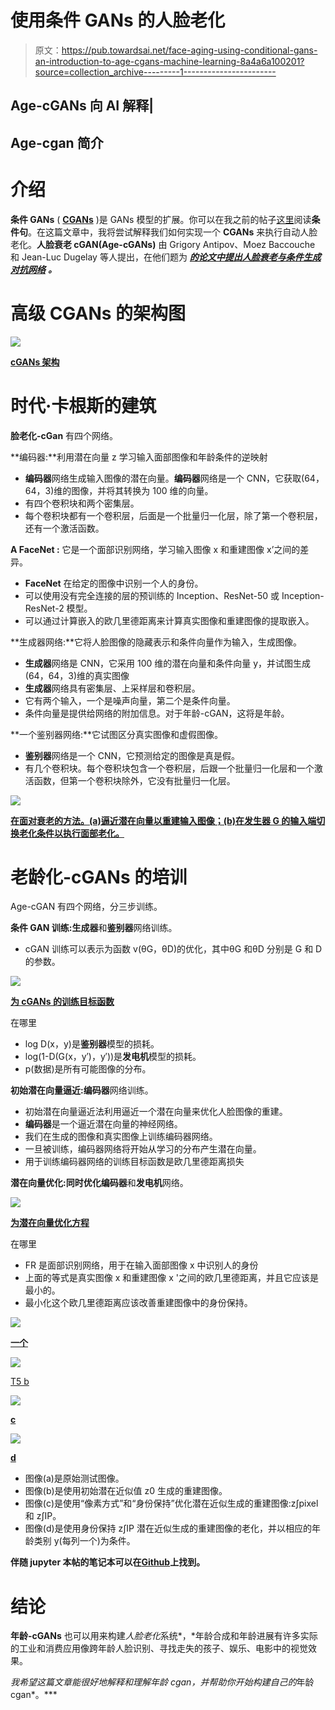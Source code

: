 # 使用条件 GANs 的人脸老化

> 原文：<https://pub.towardsai.net/face-aging-using-conditional-gans-an-introduction-to-age-cgans-machine-learning-8a4a6a100201?source=collection_archive---------1----------------------->

## Age-cGANs 向 AI 解释|

## Age-cgan 简介

# 介绍

**条件 GANs** ( [**CGANs**](https://arxiv.org/abs/1411.1784) )是 GANs 模型的扩展。你可以在我之前的帖子[这里](https://medium.com/datadriveninvestor/an-introduction-to-conditional-gans-cgans-727d1f5bb011)阅读**条件句**。在这篇文章中，我将尝试解释我们如何实现一个 **CGANs** 来执行自动人脸老化。**人脸衰老 cGAN(Age-cGANs)** 由 Grigory Antipov、Moez Baccouche 和 Jean-Luc Dugelay 等人提出，在他们题为 [***的论文中提出人脸衰老与条件生成对抗网络***](https://arxiv.org/pdf/1702.01983.pdf) ***。***

# 高级 CGANs 的架构图

![](img/c62fddfd22654ec0e608d41cb4232804.png)

[**cGANs 架构**](https://medium.com/@connorshorten300/conditional-gans-639aa3785122)

# 时代·卡根斯的建筑

**脸老化-cGan** 有四个网络。

**编码器:**利用潜在向量 z 学习输入面部图像和年龄条件的逆映射

*   **编码器**网络生成输入图像的潜在向量。**编码器**网络是一个 CNN，它获取(64，64，3)维的图像，并将其转换为 100 维的向量。
*   有四个卷积块和两个密集层。
*   每个卷积块都有一个卷积层，后面是一个批量归一化层，除了第一个卷积层，还有一个激活函数。

**A FaceNet :** 它是一个面部识别网络，学习输入图像 x 和重建图像 x’之间的差异。

*   **FaceNet** 在给定的图像中识别一个人的身份。
*   可以使用没有完全连接的层的预训练的 Inception、ResNet-50 或 Inception-ResNet-2 模型。
*   可以通过计算嵌入的欧几里德距离来计算真实图像和重建图像的提取嵌入。

**生成器网络:**它将人脸图像的隐藏表示和条件向量作为输入，生成图像。

*   **生成器**网络是 CNN，它采用 100 维的潜在向量和条件向量 y，并试图生成(64，64，3)维的真实图像
*   **生成器**网络具有密集层、上采样层和卷积层。
*   它有两个输入，一个是噪声向量，第二个是条件向量。
*   条件向量是提供给网络的附加信息。对于年龄-cGAN，这将是年龄。

**一个鉴别器网络:**它试图区分真实图像和虚假图像。

*   **鉴别器**网络是一个 CNN，它预测给定的图像是真是假。
*   有几个卷积块。每个卷积块包含一个卷积层，后跟一个批量归一化层和一个激活函数，但第一个卷积块除外，它没有批量归一化层。

![](img/595511a18b1082e1227c34c615455cf1.png)

[**在面对衰老的方法。(a)逼近潜在向量以重建输入图像；(b)在发生器 G 的输入端切换老化条件以执行面部老化。**](https://arxiv.org/pdf/1702.01983.pdf)

# 老龄化-cGANs 的培训

Age-cGAN 有四个网络，分三步训练。

**条件 GAN 训练:生成器**和**鉴别器**网络训练。

*   cGAN 训练可以表示为函数 v(θG，θD)的优化，其中θG 和θD 分别是 G 和 D 的参数。

![](img/e00f3d301b0b35be2b70c3f74a347cbd.png)

[**为 cGANs 的训练目标函数**](https://arxiv.org/pdf/1702.01983.pdf)

在哪里

*   log D(x，y)是**鉴别器**模型的损耗。
*   log(1-D(G(x，y′)，y′))是**发电机**模型的损耗。
*   p(数据)是所有可能图像的分布。

**初始潜在向量逼近:编码器**网络训练。

*   初始潜在向量逼近法利用逼近一个潜在向量来优化人脸图像的重建。
*   **编码器**是一个逼近潜在向量的神经网络。
*   我们在生成的图像和真实图像上训练编码器网络。
*   一旦被训练，编码器网络将开始从学习的分布产生潜在向量。
*   用于训练编码器网络的训练目标函数是欧几里德距离损失

**潜在向量优化:**同时优化**编码器**和**发电机**网络。

![](img/0cc3b1d9b93e3d6333a6b389b145f550.png)

[**为潜在向量优化方程**](https://arxiv.org/pdf/1702.01983.pdf)

在哪里

*   FR 是面部识别网络，用于在输入面部图像 x 中识别人的身份
*   上面的等式是真实图像 x 和重建图像 x '之间的欧几里德距离，并且它应该是最小的。
*   最小化这个欧几里德距离应该改善重建图像中的身份保持。

![](img/432f1c248a84ff54ab97814ab9a74f48.png)

[**一个**](https://arxiv.org/pdf/1702.01983.pdf)

![](img/3d0cb3563fe18ad6fedb995b1d0dfd09.png)

[T5 b](https://arxiv.org/pdf/1702.01983.pdf)

![](img/7280f7b29c31c0d39eca05753b1d9577.png)

[**c**](https://arxiv.org/pdf/1702.01983.pdf)

![](img/e400378b2e5b1deb6d8d1c058904c0e7.png)

[**d**](https://arxiv.org/pdf/1702.01983.pdf)

*   图像(a)是原始测试图像。
*   图像(b)是使用初始潜在近似值 z0 生成的重建图像。
*   图像(c)是使用“像素方式”和“身份保持”优化潜在近似生成的重建图像:z∫pixel 和 z∫IP。
*   图像(d)是使用身份保持 z∫IP 潜在近似生成的重建图像的老化，并以相应的年龄类别 y(每列一个)为条件。

**伴随 jupyter 本帖的笔记本可以在**[**Github**](https://github.com/nitwmanish/Face-Aging-Using-Conditional-GAN)**上找到。**

# 结论

**年龄-cGANs** 也可以用来构建*人脸老化*系统*，*年龄合成和年龄进展有许多实际的工业和消费应用像跨年龄人脸识别、寻找走失的孩子、娱乐、电影中的视觉效果。

***我希望这篇文章能很好地解释和理解*年龄 cgan，并*帮助你开始构建自己的*年龄 cgan*。***